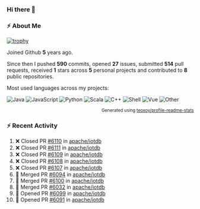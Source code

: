 ### Hi there 👋

### :zap: About Me

[![trophy](https://github-profile-trophy.vercel.app/?username=HTHou&theme=onedark)](https://github.com/ryo-ma/github-profile-trophy)
   
Joined Github **5** years ago.

Since then I pushed **590** commits, opened **27** issues, submitted **514** pull requests, received **1** stars across **5** personal projects and contributed to **8** public repositories.

Most used languages across my projects:

![Java](https://img.shields.io/static/v1?style=flat-square&label=%E2%A0%80&color=555&labelColor=%23b07219&message=Java%EF%B8%B194.4%25)
![JavaScript](https://img.shields.io/static/v1?style=flat-square&label=%E2%A0%80&color=555&labelColor=%23f1e05a&message=JavaScript%EF%B8%B11.4%25)
![Python](https://img.shields.io/static/v1?style=flat-square&label=%E2%A0%80&color=555&labelColor=%233572A5&message=Python%EF%B8%B10.7%25)
![Scala](https://img.shields.io/static/v1?style=flat-square&label=%E2%A0%80&color=555&labelColor=%23c22d40&message=Scala%EF%B8%B10.6%25)
![C++](https://img.shields.io/static/v1?style=flat-square&label=%E2%A0%80&color=555&labelColor=%23f34b7d&message=C%2B%2B%EF%B8%B10.6%25)
![Shell](https://img.shields.io/static/v1?style=flat-square&label=%E2%A0%80&color=555&labelColor=%2389e051&message=Shell%EF%B8%B10.4%25)
![Vue](https://img.shields.io/static/v1?style=flat-square&label=%E2%A0%80&color=555&labelColor=%2341b883&message=Vue%EF%B8%B10.3%25)
![Other](https://img.shields.io/static/v1?style=flat-square&label=%E2%A0%80&color=555&labelColor=%23ededed&message=Other%EF%B8%B11.2%25)

<p align="right"><sub>Generated using <a href="https://github.com/marketplace/actions/profile-readme-stats">teoxoy/profile-readme-stats</a></sub></p>


<!--![](https://github.com/HTHou/HTHou/blob/output/github-contribution-grid-snake.svg)-->

<!--![Haonan Hou's github stats](https://github-readme-stats.vercel.app/api?username=HTHou&count_private=true&show_icons=true&theme=onedark)-->

<!--![Haonan Hou's wakatime stats](https://github-readme-stats.vercel.app/api/wakatime?username=HTHou&layout=compact&theme=onedark)-->

<!--![Top Langs](https://github-readme-stats.vercel.app/api/top-langs/?username=HTHou&theme=onedark&layout=compact)-->

### :zap: Recent Activity
<!--START_SECTION:activity-->
1. ❌ Closed PR [#6110](https://github.com/apache/iotdb/pull/6110) in [apache/iotdb](https://github.com/apache/iotdb)
2. ❌ Closed PR [#6111](https://github.com/apache/iotdb/pull/6111) in [apache/iotdb](https://github.com/apache/iotdb)
3. ❌ Closed PR [#6109](https://github.com/apache/iotdb/pull/6109) in [apache/iotdb](https://github.com/apache/iotdb)
4. ❌ Closed PR [#6108](https://github.com/apache/iotdb/pull/6108) in [apache/iotdb](https://github.com/apache/iotdb)
5. ❌ Closed PR [#6107](https://github.com/apache/iotdb/pull/6107) in [apache/iotdb](https://github.com/apache/iotdb)
6. 🎉 Merged PR [#6094](https://github.com/apache/iotdb/pull/6094) in [apache/iotdb](https://github.com/apache/iotdb)
7. 🎉 Merged PR [#6100](https://github.com/apache/iotdb/pull/6100) in [apache/iotdb](https://github.com/apache/iotdb)
8. 🎉 Merged PR [#6032](https://github.com/apache/iotdb/pull/6032) in [apache/iotdb](https://github.com/apache/iotdb)
9. 💪 Opened PR [#6099](https://github.com/apache/iotdb/pull/6099) in [apache/iotdb](https://github.com/apache/iotdb)
10. 💪 Opened PR [#6091](https://github.com/apache/iotdb/pull/6091) in [apache/iotdb](https://github.com/apache/iotdb)
<!--END_SECTION:activity-->

<!--
**HTHou/HTHou** is a ✨ _special_ ✨ repository because its `README.md` (this file) appears on your GitHub profile.

Here are some ideas to get you started:

- 🔭 I’m currently working on ...
- 🌱 I’m currently learning ...
- 👯 I’m looking to collaborate on ...
- 🤔 I’m looking for help with ...
- 💬 Ask me about ...
- 📫 How to reach me: ...
- 😄 Pronouns: ...
- ⚡ Fun fact: ...
-->
